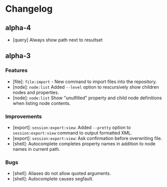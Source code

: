 Changelog
=========

alpha-4
-------

- [query] Always show path next to resultset

alpha-3
-------

### Features

- [file]: `file:import` - New command to import files into the repository.
- [node]: `node:list` Added `--level` option to rescursively show children nodes and properties.
- [node]: `node:list` Show "unulfilled" property and child node definitions when listing node contents.

### Improvements

- [export]: `session:export:view`: Added `--pretty` option to `session:export:view` command to output formatted XML.
- [export]: `session:export:view`: Ask confirmation before overwriting file.
- [shell]: Autocomplete completes property names in addition to node names in current path.

### Bugs

- [shell]: Aliases do not allow quoted arguments.
- [shell]: Autocomplete causes segfault.
